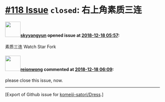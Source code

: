# [\#118 Issue](https://github.com/komeiji-satori/Dress/issues/118) `closed`: 右上角素质三连

#### <img src="https://avatars.githubusercontent.com/u/42662105?v=4" width="50">[skyyangyun](https://github.com/skyyangyun) opened issue at [2018-12-18 05:57](https://github.com/komeiji-satori/Dress/issues/118):

素质三连 Watch Star Fork

#### <img src="https://avatars.githubusercontent.com/u/9636382?u=700c01bfb5bfb9520c97429161ece47b2b282f9a&v=4" width="50">[reionwong](https://github.com/reionwong) commented at [2018-12-18 06:09](https://github.com/komeiji-satori/Dress/issues/118#issuecomment-448108146):

please close this issue, now.


-------------------------------------------------------------------------------



[Export of Github issue for [komeiji-satori/Dress](https://github.com/komeiji-satori/Dress).]
